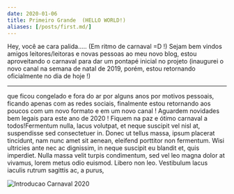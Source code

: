 ```yaml
---
date: 2020-01-06
title: Primeiro Grande  (HELLO WORLD!)
aliases: [/posts/first.md/]
---
```


Hey, você ae cara palida..... (Em ritmo de carnaval  =D !) Sejam bem vindos amigos leitores/leitoras e novas pessoas ao meu novo blog, estou aproveitando o carnaval para dar um pontapé inicial no projeto (inaugurei o novo canal na semana de natal de 2019, porém, estou retornando oficialmente no dia de hoje !)

---
que ficou congelado e fora do ar por alguns anos por motivos pessoais,  ficando apenas com as redes sociais, finalmente estou retornando aos poucos com um novo formato e em um novo canal ! Aguardem novidades bem legais para este ano de 2020 ! Fiquem na paz e ótimo carnaval a todos!Fermentum nulla, lacus volutpat, et neque suscipit vel nisl at, suspendisse sed consectetuer in. Donec ut tellus massa, ipsum placerat tincidunt, nam nunc amet sit aenean, eleifend porttitor non fermentum. Wisi ultricies ante nec ac dignissim, in neque suscipit eu blandit et, quis imperdiet. Nulla massa velit turpis condimentum, sed vel leo magna dolor at vivamus, lorem metus odio euismod. Libero non leo. Vestibulum lacus iaculis rutrum sagittis ac, a purus,


![Introducao Carnaval 2020](/images/carna20.jpg)
